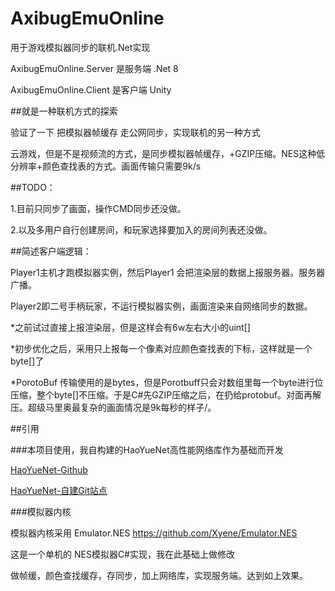 # AxibugEmuOnline

用于游戏模拟器同步的联机.Net实现


AxibugEmuOnline.Server 是服务端 .Net 8

AxibugEmuOnline.Client 是客户端 Unity




##就是一种联机方式的探索

验证了一下 把模拟器帧缓存 走公网同步，实现联机的另一种方式

云游戏，但是不是视频流的方式，是同步模拟器帧缓存，+GZIP压缩。NES这种低分辨率+颜色查找表的方式。画面传输只需要9k/s


##TODO：

1.目前只同步了画面，操作CMD同步还没做。

2.以及多用户自行创建房间，和玩家选择要加入的房间列表还没做。



##简述客户端逻辑：

Player1主机才跑模拟器实例，然后Player1 会把渲染层的数据上报服务器。服务器广播。

Player2即二号手柄玩家，不运行模拟器实例，画面渲染来自网络同步的数据。

*之前试过直接上报渲染层，但是这样会有6w左右大小的uint[]

*初步优化之后，采用只上报每一个像素对应颜色查找表的下标，这样就是一个byte[]了

*PorotoBuf 传输使用的是bytes，但是Porotbuff只会对数组里每一个byte进行位压缩，整个byte[]不压缩。于是C#先GZIP压缩之后，在扔给protobuf。对面再解压。超级马里奥最复杂的画面情况是9k每秒的样子/。



##引用


###本项目使用，我自构建的HaoYueNet高性能网络库作为基础而开发

[HaoYueNet-Github](https://github.com/Sin365/HaoYueNet "HaoYueNet-Github")

[HaoYueNet-自建Git站点](http://git.axibug.com/sin365/HaoYueNet "HaoYueNet-自建Git站点")

###模拟器内核

模拟器内核采用 Emulator.NES  https://github.com/Xyene/Emulator.NES

这是一个单机的 NES模拟器C#实现，我在此基础上做修改

做帧缓，颜色查找缓存，存同步，加上网络库，实现服务端。达到如上效果。



